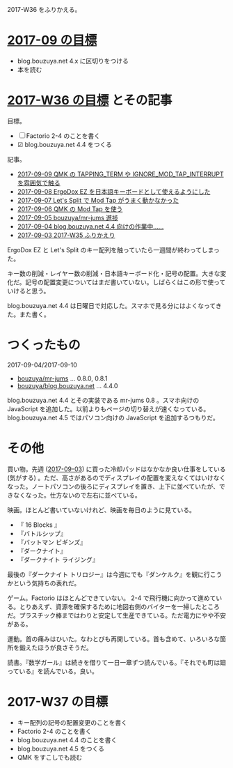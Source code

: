 2017-W36 をふりかえる。

# [2017-09 の目標][2017-08-31]

- blog.bouzuya.net 4.x に区切りをつける
- 本を読む

# [2017-W36 の目標][2017-09-03] とその記事

目標。

- ☐ Factorio 2-4 のことを書く
- ☑ blog.bouzuya.net 4.4 をつくる

記事。

- [2017-09-09 QMK の TAPPING_TERM や IGNORE_MOD_TAP_INTERRUPT を雰囲気で触る][2017-09-09]
- [2017-09-08 ErgoDox EZ を日本語キーボードとして使えるようにした][2017-09-08]
- [2017-09-07 Let's Split で Mod Tap がうまく動かなかった][2017-09-07]
- [2017-09-06 QMK の Mod Tap を使う][2017-09-06]
- [2017-09-05 bouzuya/mr-jums 進捗][2017-09-05]
- [2017-09-04 blog.bouzuya.net 4.4 向けの作業中……][2017-09-04]
- [2017-09-03 2017-W35 ふりかえり][2017-09-03]

ErgoDox EZ と Let's Split のキー配列を触っていたら一週間が終わってしまった。

キー数の削減・レイヤー数の削減・日本語キーボード化・記号の配置。大きな変化だ。記号の配置変更についてはまだ書いていない。しばらくはこの形で使っていけると思う。

blog.bouzuya.net 4.4 は日曜日で対応した。スマホで見る分にはよくなってきた。また書く。

# つくったもの

2017-09-04/2017-09-10

- [bouzuya/mr-jums][] ... 0.8.0, 0.8.1
- [bouzuya/blog.bouzuya.net][] ... 4.4.0

blog.bouzuya.net 4.4 とその実装である mr-jums 0.8 。スマホ向けの JavaScript を追加した。以前よりもページの切り替えが速くなっている。 blog.bouzuya.net 4.5 ではパソコン向けの JavaScript を追加するつもりだ。

# その他

買い物。先週 ([2017-09-03][]) に買った冷却パッドはなかなか良い仕事をしている (気がする) 。ただ、高さがあるのでディスプレイの配置を変えなくてはいけなくなった。ノートパソコンの後ろにディスプレイを置き、上下に並べていたが、できなくなった。仕方ないので左右に並べている。

映画。ほとんど書いていないけれど、映画を毎日のように見ている。

- 『 16 Blocks 』
- 『バトルシップ』
- 『バットマン ビギンズ』
- 『ダークナイト』
- 『ダークナイト ライジング』

最後の『ダークナイト トリロジー』は今週にでも『ダンケルク』を観に行こうかという気持ちの表れだ。

ゲーム。Factorio はほとんどできていない。 2-4 で飛行機に向かって進めている。とりあえず、資源を確保するために地図右側のバイターを一掃したところだ。プラスチック棒まではわりと安定して生産できている。ただ電力にやや不安がある。

運動。首の痛みはひいた。なわとびも再開している。首も含めて、いろいろな箇所を鍛えたほうが良さそうだ。

読書。『数学ガール』は続きを借りて一日一章ずつ読んでいる。『それでも町は廻っている』を読んでいる。良い。

# 2017-W37 の目標

- キー配列の記号の配置変更のことを書く
- Factorio 2-4 のことを書く
- blog.bouzuya.net 4.4 のことを書く
- blog.bouzuya.net 4.5 をつくる
- QMK をすこしでも読む

[2017-08-31]: https://blog.bouzuya.net/2017/08/31/
[2017-09-03]: https://blog.bouzuya.net/2017/09/03/
[2017-09-04]: https://blog.bouzuya.net/2017/09/04/
[2017-09-05]: https://blog.bouzuya.net/2017/09/05/
[2017-09-06]: https://blog.bouzuya.net/2017/09/06/
[2017-09-07]: https://blog.bouzuya.net/2017/09/07/
[2017-09-08]: https://blog.bouzuya.net/2017/09/08/
[2017-09-09]: https://blog.bouzuya.net/2017/09/09/
[bouzuya/blog.bouzuya.net]: https://github.com/bouzuya/blog.bouzuya.net
[bouzuya/mr-jums]: https://github.com/bouzuya/mr-jums
